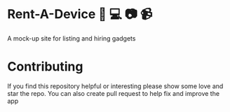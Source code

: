 # Rent-A-Device 📱 💻 📷 📹
A mock-up site for listing and hiring gadgets


# Contributing
If you find this repository helpful or interesting please show some love and star the repo. You can also create pull request to help fix and improve the app
